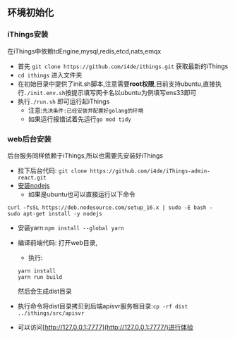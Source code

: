 ## 环境初始化

### iThings安装

在iThings中依赖tdEngine,mysql,redis,etcd,nats,emqx

* 首先 `git clone https://github.com/i4de/ithings.git` 获取最新的iThings
* `cd ithings` 进入文件夹
* 在初始目录中提供了init.sh脚本,注意需要**root权限**,目前支持ubuntu,直接执行`./init.env.sh`按提示填写网卡名以ubuntu为例填写ens33即可
* 执行`./run.sh` 即可运行起iThings
  * 注意:`先决条件:已经安装并配置好golang的环境`
  * 如果运行报错试着先运行`go mod tidy`

### web后台安装

后台服务同样依赖于iThings,所以也需要先安装好iThings

* 拉下后台代码: `git clone https://github.com/i4de/iThings-admin-react.git`
* [安装nodejs](http://nodejs.cn/download/)
  * 如果是ubuntu也可以直接运行以下命令

```shell
curl -fsSL https://deb.nodesource.com/setup_16.x | sudo -E bash -
sudo apt-get install -y nodejs
```

* 安装yarn:`npm install --global yarn`
* 编译前端代码: 打开web目录,
  * 执行:

  ```shell
  yarn install
  yarn run build
  ```
  然后会生成dist目录
* 执行命令将dist目录拷贝到后端apisvr服务根目录:`cp -rf dist ../ithings/src/apisvr`
* 可以访问[http://127.0.0.1:7777](http://127.0.0.1:7777/)进行体验
